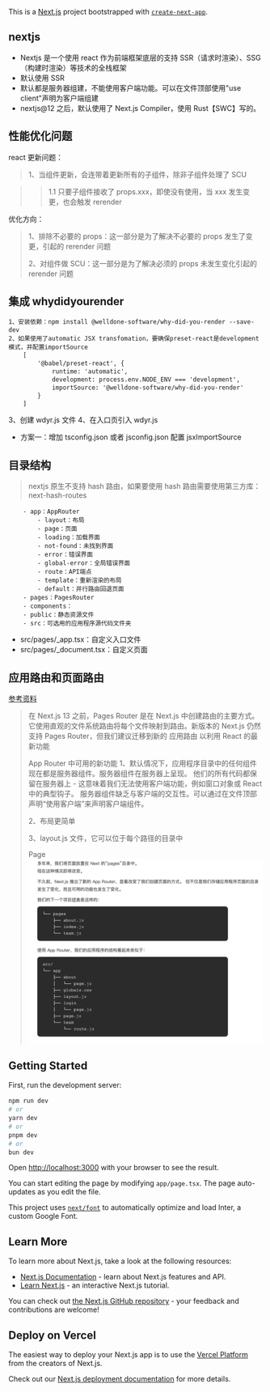 This is a [Next.js](https://nextjs.org/) project bootstrapped with [`create-next-app`](https://github.com/vercel/next.js/tree/canary/packages/create-next-app).

## nextjs

- Nextjs 是一个使用 react 作为前端框架底层的支持 SSR（请求时渲染）、SSG（构建时渲染）等技术的全栈框架
- 默认使用 SSR
- 默认都是服务器组建，不能使用客户端功能。可以在文件顶部使用"use client"声明为客户端组建
- nextjs@12 之后，默认使用了 Next.js Compiler，使用 Rust【SWC】写的。

## 性能优化问题

react 更新问题：

> 1、当组件更新，会连带着更新所有的子组件，除非子组件处理了 SCU

> > 1.1 只要子组件接收了 props.xxx，即使没有使用，当 xxx 发生变更，也会触发 rerender

优化方向：

> 1、排除不必要的 props：这一部分是为了解决不必要的 props 发生了变更，引起的 rerender 问题
>
> 2、对组件做 SCU：这一部分是为了解决必须的 props 未发生变化引起的 rerender 问题

## 集成 whydidyourender

```plain
1、安装依赖：npm install @welldone-software/why-did-you-render --save-dev
2、如果使用了automatic JSX transfomation，要确保preset-react是development模式，并配置importSource
    [
        '@babel/preset-react', {
            runtime: 'automatic',
            development: process.env.NODE_ENV === 'development',
            importSource: '@welldone-software/why-did-you-render'
        }
    ]
```

3、创建 wdyr.js 文件
4、在入口页引入 wdyr.js

- 方案一：增加 tsconfig.json 或者 jsconfig.json 配置 jsxImportSource

## 目录结构

> nextjs 原生不支持 hash 路由，如果要使用 hash 路由需要使用第三方库：next-hash-routes

```plain
    - app：AppRouter
        - layout：布局
        - page：页面
        - loading：加载界面
        - not-found：未找到界面
        - error：错误界面
        - global-error：全局错误界面
        - route：API端点
        - template：重新渲染的布局
        - default：并行路由回退页面
    - pages：PagesRouter
    - components：
    - public：静态资源文件
    - src：可选用的应用程序源代码文件夹
```

- src/pages/\_app.tsx：自定义入口文件
- src/pages/\_document.tsx：自定义页面

## 应用路由和页面路由

[参考资料](https://www.cnblogs.com/eddyz/p/17621208.html)

> 在 Next.js 13 之前，Pages Router 是在 Next.js 中创建路由的主要方式。它使用直观的文件系统路由将每个文件映射到路由。新版本的 Next.js 仍然支持 Pages Router，但我们建议迁移到新的 应用路由 以利用 React 的最新功能
>
> App Router 中可用的新功能
> 1、默认情况下，应用程序目录中的任何组件现在都是服务器组件。服务器组件在服务器上呈现。 他们的所有代码都保留在服务器上 - 这意味着我们无法使用客户端功能，例如窗口对象或 React 中的典型钩子。 服务器组件缺乏与客户端的交互性。可以通过在文件顶部声明“使用客户端”来声明客户端组件。
>
> 2、布局更简单
>
> 3、layout.js 文件，它可以位于每个路径的目录中
>
> Page
> ![alt text](image.png)

## Getting Started

First, run the development server:

```bash
npm run dev
# or
yarn dev
# or
pnpm dev
# or
bun dev
```

Open [http://localhost:3000](http://localhost:3000) with your browser to see the result.

You can start editing the page by modifying `app/page.tsx`. The page auto-updates as you edit the file.

This project uses [`next/font`](https://nextjs.org/docs/basic-features/font-optimization) to automatically optimize and load Inter, a custom Google Font.

## Learn More

To learn more about Next.js, take a look at the following resources:

- [Next.js Documentation](https://nextjs.org/docs) - learn about Next.js features and API.
- [Learn Next.js](https://nextjs.org/learn) - an interactive Next.js tutorial.

You can check out [the Next.js GitHub repository](https://github.com/vercel/next.js/) - your feedback and contributions are welcome!

## Deploy on Vercel

The easiest way to deploy your Next.js app is to use the [Vercel Platform](https://vercel.com/new?utm_medium=default-template&filter=next.js&utm_source=create-next-app&utm_campaign=create-next-app-readme) from the creators of Next.js.

Check out our [Next.js deployment documentation](https://nextjs.org/docs/deployment) for more details.
